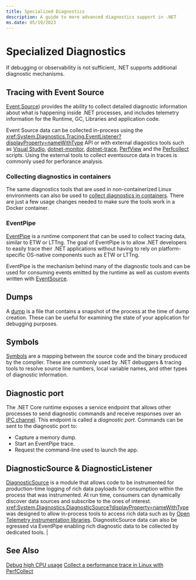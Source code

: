 ```yaml
---
title: Specialized Diagnostics
description: A guide to more advanced diagnostics support in .NET
ms.date: 05/19/2023
---
```

# Specialized Diagnostics

If debugging or observability is not sufficient, .NET supports additional diagnostic mechanisms.

## Tracing with Event Source

[Event Source](./eventsource.md)) provides the ability to collect detailed diagnostic information about what is happening inside .NET processes, and includes telemetry information for the Runtime, GC, Libraries and application code.

Event Source data can be collected in-process using the <xref:System.Diagnostics.Tracing.EventListener?displayProperty=nameWithType> API or with external diagostics tools such as [Visual Studio](https://learn.microsoft.com/visualstudio/profiling), [dotnet-monitor](./dotnet-monitor.md), [dotnet-trace](./dotnet-trace.md), [PerfView](https://github.com/microsoft/perfview) and the [Perfcollect](./trace-perfcollect-lttng.md) scripts. Using the external tools to collect eventsource data in traces is commonly used for perforance analysis.

### Collecting diagnostics in containers

The same diagnostics tools that are used in non-containerized Linux environments can also be used to [collect diagnostics in containers](diagnostics-in-containers.md). There are just a few usage changes needed to make sure the tools work in a Docker container.

### EventPipe 

[EventPipe](./eventpipe.md) is a runtime component that can be used to collect tracing data, similar to ETW or LTTng. The goal of EventPipe is to allow .NET developers to easily trace their .NET applications without having to rely on platform-specific OS-native components such as ETW or LTTng.

EventPipe is the mechanism behind many of the diagnostic tools and can be used for consuming events emitted by the runtime as well as custom events written with [EventSource](xref:System.Diagnostics.Tracing.EventSource).

## Dumps

A [dump](./dumps.md) is a file that contains a snapshot of the process at the time of dump creation. These can be useful for examining the state of your application for debugging purposes.

## Symbols

[Symbols](./symbols.md) are a mapping between the source code and the binary produced by the compiler. These are commonly used by .NET debuggers & tracing tools to resolve source line numbers, local variable names, and other types of diagnostic information.

## Diagnostic port

The .NET Core runtime exposes a service endpoint that allows other processes to send diagnostic commands and receive responses over an [IPC channel](https://en.wikipedia.org/wiki/Inter-process_communication). This endpoint is called a *diagnostic port*. Commands can be sent to the diagnostic port to:

- Capture a memory dump.
- Start an EventPipe trace.
- Request the command-line used to launch the app.

## DiagnosticSource & DiagnosticListener
[DiagnosticSource](./diagnosticsource-diagnosticlistener.md) is a module that allows code to be instrumented for production-time logging of rich data payloads for consumption within the process that was instrumented. At run time, consumers can dynamically discover data sources and subscribe to the ones of interest. <xref:System.Diagnostics.DiagnosticSource?displayProperty=nameWithType> was designed to allow in-process tools to access rich data such as by [Open Telemetry instrumentation libraries](https://github.com/open-telemetry/opentelemetry-dotnet/blob/main/src/OpenTelemetry.Instrumentation.AspNetCore/README.md). DiagnosticSource data can also be egressed via EventPipe enabling rich diagnostic data to be collected by dedicated tools. |

## See Also

[Debug high CPU usage](./debug-highcpu.md)
[Collect a performance trace in Linux with PerfCollect](./trace-perfcollect-lttng.md)